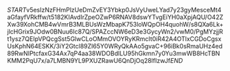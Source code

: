 $START$v5esIzNzFHmPlzUeDmZvEY3Ybkp0JsVyUweLYad7y23gyMesceMt4aGfayfVRkffw/t5182KIAvdIrZpeOZwP6RNAV8dswYTvgEiYH0aXpjAQU/O42ZXw39XohCMB4wVmrB3MLBUsWzMbapK753loWQpOH4quohW/s8QXa6Lk+jlcHGrix9JOdw0BNuu6Ic87Q/SPAZccNW6eD3e3GycyWn2/vwM0/PgMYzjjRt1ysz7QEIpVPQcgSst5GlwCLoOMmOVOYRyKRmcIt0iR42A4OTlxCGDoCgsxUsKphN64ESKK/3iY2Gtcl89ZI65Y0WRyQkAAo5gvaC+96iBk0sRmaUHz4ed89RwNIPtcfaxG34Ax7qP4aa38WDOBdlLU95hGkmn7y0Yu3mwWB8HcTBNKMM2PqU7x/a7LMBN9YL9PXUZRawU6QnDjOq28lfIzwJf$END$